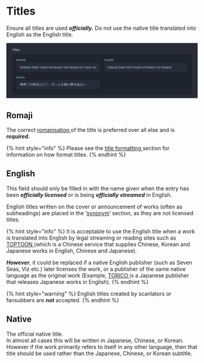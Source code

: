 # Titles

Ensure all titles are used _**officially.**_ Do not use the native title translated into English as the English title.

![Titles for the &apos;Ao Buta&apos; anime](../../.gitbook/assets/titles.png)

## Romaji

The correct [romanisation ](../../before-you-begin/romanisation.md)of the title is preferred over all else and is _**required.**_

{% hint style="info" %}
Please see the [title formatting ](../../before-you-begin/title-formatting.md)section for information on how format titles.
{% endhint %}

## English

This field should only be filled in with the name given when the entry has been _**officially licensed**_ or is being _**officially streamed**_ in English.

English titles written on the cover or announcement of works \(often as subheadings\) are placed in the ‘[synonym](synonyms.md)’ section, as they are not licensed titles.

{% hint style="info" %}
It is acceptable to use the English title when a work is translated into English by legal streaming or reading sites such as [TOPTOON ](https://www.toptoon.net/)\(which is a Chinese service that supplies Chinese, Korean and Japanese works in English, Chinese and Japanese\).

_**However**_, it could be replaced if a native English publisher \(such as Seven Seas, Viz etc.\) later licenses the work, or a publisher of the same native language as the original work \(Example, [TORICO ](https://www.torico-corp.com/)is a Japanese publisher that releases Japanese works in English\).
{% endhint %}

{% hint style="warning" %}
English titles created by scanlators or fansubbers are _**not**_ accepted.
{% endhint %}

## Native

The official native title.  
In almost all cases this will be written in Japanese, Chinese, or Korean. However if the work primarily refers to itself in any other language, then that title should be used rather than the Japanese, Chinese, or Korean subtitle.

